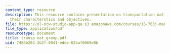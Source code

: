 ```yaml
---
content_type: resource
description: This resource contains presentation on transportation national group,
  their characterstics and objectives.
file: https://ol-ocw-studio-app-qa.s3.amazonaws.com/courses/15-763j-manufacturing-system-and-supply-chain-design-spring-2005/7486b2032b2f0941edee62baf6069e8b_transp_nat_group.pdf
file_type: application/pdf
resourcetype: Document
title: transp_nat_group.pdf
uid: 7486b203-2b2f-0941-edee-62baf6069e8b
---
```

